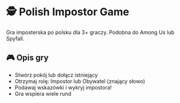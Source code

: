 # 🕵️ Polish Impostor Game

Gra imposterska po polsku dla 3+ graczy. Podobna do Among Us lub Spyfall.

## 🎮 Opis gry

- Stwórz pokój lub dołącz istniejący
- Otrzymaj rolę: Impostor lub Obywatel (znający słowo)
- Podawaj wskazówki i wykryj impostora!
- Gra wspiera wiele rund
